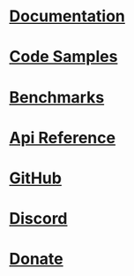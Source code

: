 # [Documentation](wiki/)
# [Code Samples](wiki/Code-Samples.md)
# [Benchmarks](wiki/Performance-Benchmarks.md)
# [Api Reference](api/)
# [GitHub](https://github.com/dj-nitehawk/MongoDB.Entities)
# [Discord](https://discord.gg/8UpqWT35rj)
# [Donate](https://www.paypal.com/cgi-bin/webscr?cmd=_s-xclick&hosted_button_id=9LM2APQXVA9VE)
